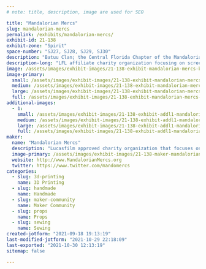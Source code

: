 ```yaml
---
# note: title, description, image are used for SEO

title: "Mandalorian Mercs"
slug: mandalorian-mercs
permalink: /exhibits/mandalorian-mercs/
exhibit-id: 21-138
exhibit-zone: "Spirit"
space-number: "SJ27, SJ28, SJ29, SJ30"
description: "Batuu Clan; the Central Florida Chapter of the Mandalorian Mercs Costume Club"
description-long: "LFL affiliate charity organization focusing on screen quality Mandalorian costumes from the Star Wars universe"
image: /assets/images/exhibit-images/21-138-exhibit-mandalorian-mercs-be5336cc-85ed-46db-afb3-7726f76c5f8b-large.png
image-primary: 
  small: /assets/images/exhibit-images/21-138-exhibit-mandalorian-mercs-be5336cc-85ed-46db-afb3-7726f76c5f8b-small.png
  medium: /assets/images/exhibit-images/21-138-exhibit-mandalorian-mercs-be5336cc-85ed-46db-afb3-7726f76c5f8b-medium.png
  large: /assets/images/exhibit-images/21-138-exhibit-mandalorian-mercs-be5336cc-85ed-46db-afb3-7726f76c5f8b-large.png
  full: /assets/images/exhibit-images/21-138-exhibit-mandalorian-mercs-be5336cc-85ed-46db-afb3-7726f76c5f8b-full.png
additional-images: 
  - 1:
    small: /assets/images/exhibit-images/21-138-exhibit-addl1-mandalorian-mercs-batuulogo2-small.jpg
    medium: /assets/images/exhibit-images/21-138-exhibit-addl1-mandalorian-mercs-batuulogo2-medium.jpg
    large: /assets/images/exhibit-images/21-138-exhibit-addl1-mandalorian-mercs-batuulogo2-large.jpg
    full: /assets/images/exhibit-images/21-138-exhibit-addl1-mandalorian-mercs-batuulogo2-full.jpg
maker: 
  name: "Mandalorian Mercs"
  description: "Lucasfilm approved charity organization that focuses on creating screen quality mandalorian costumes for event appearances and fund raising "
  image-primary: /assets/images/exhibit-images/21-138-maker-mandalorian-mercs-b145a930-bb53-4d11-ab6c-390ca119edb8-medium.png
  website: http://www.MandalorianMercs.org
  twitter: https://www.twitter.com/mandomercs
categories: 
  - slug: 3d-printing
    name: 3D Printing
  - slug: handmade
    name: Handmade
  - slug: maker-community
    name: Maker Community
  - slug: props
    name: Props
  - slug: sewing
    name: Sewing
created-jotform: "2021-09-18 19:13:19"
last-modified-jotform: "2021-10-29 22:18:09"
last-exported: "2021-10-30 12:13:19"
sitemap: false

---
```

